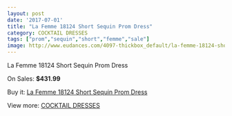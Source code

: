 ```yaml
---
layout: post
date: '2017-07-01'
title: "La Femme 18124 Short Sequin Prom Dress"
category: COCKTAIL DRESSES
tags: ["prom","sequin","short","femme","sale"]
image: http://www.eudances.com/4097-thickbox_default/la-femme-18124-short-sequin-prom-dress.jpg
---
```

La Femme 18124 Short Sequin Prom Dress

On Sales: **$431.99**
<a href="https://www.eudances.com/en/cocktail-dresses/1372-la-femme-18124-short-sequin-prom-dress.html"><amp-img layout="responsive" width="600" height="600" src="//www.eudances.com/4097-thickbox_default/la-femme-18124-short-sequin-prom-dress.jpg" alt="La Femme 18124 Short Sequin Prom Dress 0" /></a>
<a href="https://www.eudances.com/en/cocktail-dresses/1372-la-femme-18124-short-sequin-prom-dress.html"><amp-img layout="responsive" width="600" height="600" src="//www.eudances.com/4101-thickbox_default/la-femme-18124-short-sequin-prom-dress.jpg" alt="La Femme 18124 Short Sequin Prom Dress 1" /></a>
<a href="https://www.eudances.com/en/cocktail-dresses/1372-la-femme-18124-short-sequin-prom-dress.html"><amp-img layout="responsive" width="600" height="600" src="//www.eudances.com/4100-thickbox_default/la-femme-18124-short-sequin-prom-dress.jpg" alt="La Femme 18124 Short Sequin Prom Dress 2" /></a>
<a href="https://www.eudances.com/en/cocktail-dresses/1372-la-femme-18124-short-sequin-prom-dress.html"><amp-img layout="responsive" width="600" height="600" src="//www.eudances.com/4099-thickbox_default/la-femme-18124-short-sequin-prom-dress.jpg" alt="La Femme 18124 Short Sequin Prom Dress 3" /></a>
<a href="https://www.eudances.com/en/cocktail-dresses/1372-la-femme-18124-short-sequin-prom-dress.html"><amp-img layout="responsive" width="600" height="600" src="//www.eudances.com/4098-thickbox_default/la-femme-18124-short-sequin-prom-dress.jpg" alt="La Femme 18124 Short Sequin Prom Dress 4" /></a>

Buy it: [La Femme 18124 Short Sequin Prom Dress](https://www.eudances.com/en/cocktail-dresses/1372-la-femme-18124-short-sequin-prom-dress.html "La Femme 18124 Short Sequin Prom Dress")

View more: [COCKTAIL DRESSES](https://www.eudances.com/en/14-cocktail-dresses "COCKTAIL DRESSES")